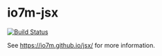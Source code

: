 io7m-jsx
========

[![Build Status](https://travis-ci.org/io7m/jsx.svg?branch=master)](https://travis-ci.org/io7m/jsx)

See https://io7m.github.io/jsx/ for more information.
